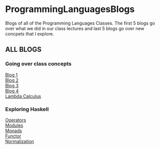 # ProgrammingLanguagesBlogs
Blogs of all of the Programming Languages Classes. The first 5 blogs go over what we did in our class lectures and last 5 blogs go over new concpets that I explore. 
<h2> ALL BLOGS </h2>
<h3> Going over class concepts </h3>
<a href="BlogOne.md">Blog 1</a> <br>
<a href="BlogTwo.md">Blog 2</a> <br>
<a href="Blog3.md">Blog 3</a> <br>
<a href="Blog4.md">Blog 4</a> <br>
<a href="Blog5.md">Lambda Calculus</a> <br>
<h3> Exploring Haskell </h3>
<a href="Blog6.md">Operators</a> <br>
<a href="Blog7.md">Modules</a> <br>
<a href="Blog8.md">Monads</a> <br>
<a href="Functor.md">Functor</a> <br>
<a href="Noramalization.md">Normalization</a> 

